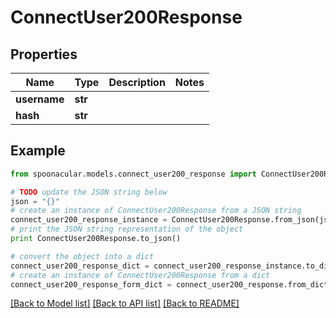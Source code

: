 # ConnectUser200Response



## Properties

Name | Type | Description | Notes
------------ | ------------- | ------------- | -------------
**username** | **str** |  | 
**hash** | **str** |  | 

## Example

```python
from spoonacular.models.connect_user200_response import ConnectUser200Response

# TODO update the JSON string below
json = "{}"
# create an instance of ConnectUser200Response from a JSON string
connect_user200_response_instance = ConnectUser200Response.from_json(json)
# print the JSON string representation of the object
print ConnectUser200Response.to_json()

# convert the object into a dict
connect_user200_response_dict = connect_user200_response_instance.to_dict()
# create an instance of ConnectUser200Response from a dict
connect_user200_response_form_dict = connect_user200_response.from_dict(connect_user200_response_dict)
```
[[Back to Model list]](../README.md#documentation-for-models) [[Back to API list]](../README.md#documentation-for-api-endpoints) [[Back to README]](../README.md)


